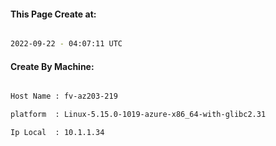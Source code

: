 
   
#### This Page Create at:

```bash

2022-09-22 - 04:07:11 UTC

```

#### Create By Machine:

```bash

Host Name : fv-az203-219

platform  : Linux-5.15.0-1019-azure-x86_64-with-glibc2.31

Ip Local  : 10.1.1.34

```

